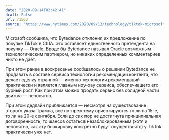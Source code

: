 ```yaml
---
date: "2020-09-14T02:42:41"
draft: False
url: /1563
source: "https://www.nytimes.com/2020/09/13/technology/tiktok-microsoft-oracle-bytedance.html?action=click&module=Top%20Stories&pgtype=Homepage"
---
```


Microsoft сообщила, что Bytedance отклонил их предложение по покупке TikTok в США. Это оставляет единственного претендента на покупку — Oracle. Вроде бы Bytedance называл Oracle возможным технологическим партнером, но никаких определенных комментариев никто не даёт.

При этом ранее в воскресенье сообщалось о решении Bytedance не продавать в составе сервиса технологии рекомендации контента, что делает сделку странной — именно технология рекомендаций практически и является главным ноу-хау сервиса, обеспечившего его бурный рост. Как при этом можно продать сервис без солидной части движка — непонятно.

При этом дедлайн приближается — несмотря на существование второго указа Трампа, все по-прежнему ориентируются то ли на 15-е, то ли на 20-е сентября. Если до сих пор не достигнута принципиальная договоренность, то шансов остаться незаблокированным (хотя и непонятно, как эту блокировку конкретно будут осуществлять) у TikTok практически уже нет.
